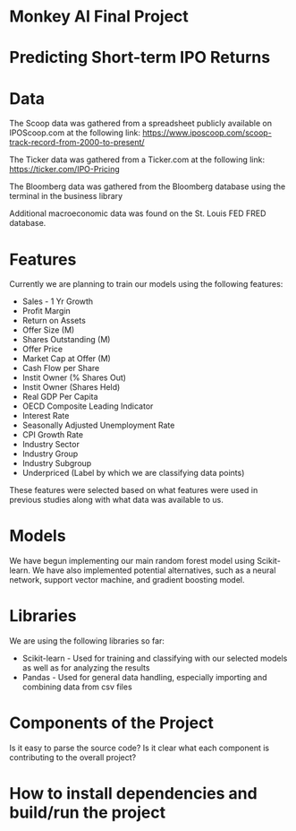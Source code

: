 # Monkey AI Final Project

# Predicting Short-term IPO Returns

# Data
The Scoop data was gathered from a spreadsheet publicly available on IPOScoop.com at the following link: https://www.iposcoop.com/scoop-track-record-from-2000-to-present/

The Ticker data was gathered from a Ticker.com at the following link: https://ticker.com/IPO-Pricing

The Bloomberg data was gathered from the Bloomberg database using the terminal in the business library

Additional macroeconomic data was found on the St. Louis FED FRED database.

# Features

Currently we are planning to train our models using the following features:
* Sales - 1 Yr Growth
* Profit Margin
* Return on Assets
* Offer Size (M)
* Shares Outstanding (M)
* Offer Price
* Market Cap at Offer (M)
* Cash Flow per Share
* Instit Owner (% Shares Out)
* Instit Owner (Shares Held)
* Real GDP Per Capita
* OECD Composite Leading Indicator
* Interest Rate
* Seasonally Adjusted Unemployment Rate
* CPI Growth Rate
* Industry Sector
* Industry Group
* Industry Subgroup
* Underpriced (Label by which we are classifying data points)

These features were selected based on what features were used in previous studies along with what data was available to us.

# Models

We have begun implementing our main random forest model using Scikit-learn. We have also implemented potential alternatives, such as a neural network, support vector machine, and gradient boosting model.

# Libraries

We are using the following libraries so far:
  * Scikit-learn - Used for training and classifying with our selected models as well as for analyzing the results
  * Pandas - Used for general data handling, especially importing and combining data from csv files

# Components of the Project
Is it easy to parse the source code?
Is it clear what each component is contributing to the overall project?

# How to install dependencies and build/run the project

